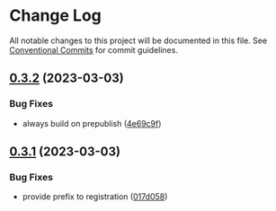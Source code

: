 # Change Log

All notable changes to this project will be documented in this file.
See [Conventional Commits](https://conventionalcommits.org) for commit guidelines.

## [0.3.2](https://github.com/RichiCoder1/cdk-tcr/compare/@richicoder/cdk-tcr@0.3.1...@richicoder/cdk-tcr@0.3.2) (2023-03-03)


### Bug Fixes

* always build on prepublish ([4e69c9f](https://github.com/RichiCoder1/cdk-tcr/commit/4e69c9fe8670e72e41aac41c9d753b217e20907c))





## [0.3.1](https://github.com/RichiCoder1/cdk-tcr/compare/@richicoder/cdk-tcr@0.3.0...@richicoder/cdk-tcr@0.3.1) (2023-03-03)


### Bug Fixes

* provide prefix to registration ([017d058](https://github.com/RichiCoder1/cdk-tcr/commit/017d05883e08ac20521a29879271a26880999822))
